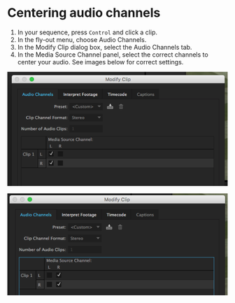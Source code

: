 # Centering audio channels

1. In your sequence, press `Control` and click a clip.
2. In the fly-out menu, choose Audio Channels.
3. In the Modify Clip dialog box, select the Audio Channels tab.
4. In the Media Source Channel panel, select the correct channels to center your audio. See images below for correct settings.

![Handheld mic, lavalier mic, or mult box clip settings.](/assets/adobe-premiere-audio-left-only-fix.png)

![Shotgun mic channel clip settings.](/assets/adobe-premiere-right-only-fix.png)